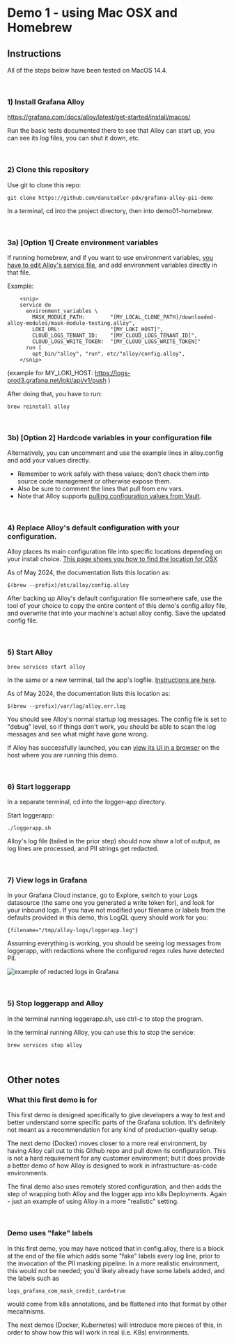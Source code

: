 # Demo 1 - using Mac OSX and Homebrew


## Instructions

All of the steps below have been tested on MacOS 14.4.

&nbsp;  
### 1) Install Grafana Alloy
https://grafana.com/docs/alloy/latest/get-started/install/macos/

Run the basic tests documented there to see that Alloy can start up, you can see its log files, you can shut it down, etc.

&nbsp;  
### 2) Clone this repository
Use git to clone this repo: 

```git clone https://github.com/danstadler-pdx/grafana-alloy-pii-demo```

In a terminal, cd into the project directory, then into demo01-homebrew.

&nbsp;  
### 3a) [Option 1] Create environment variables
If running homebrew, and if you want to use environment variables, [you have to edit Alloy's service file](https://grafana.com/docs/alloy/latest/tasks/configure/configure-macos/#configure-the-alloy-service),
and add environment variables directly in that file.

Example:
```
    <snip>
    service do
      environment_variables \
        MASK_MODULE_PATH:        "[MY_LOCAL_CLONE_PATH]/downloaded-alloy-modules/mask-module-testing.alloy",
        LOKI_URL:                "[MY_LOKI_HOST]",
        CLOUD_LOGS_TENANT_ID:    "[MY_CLOUD_LOGS_TENANT_ID]",
        CLOUD_LOGS_WRITE_TOKEN:  "[MY_CLOUD_LOGS_WRITE_TOKEN]"
      run [
        opt_bin/"alloy", "run", etc/"alloy/config.alloy",
    </snip>
```
(example for MY_LOKI_HOST: https://logs-prod3.grafana.net/loki/api/v1/push )

After doing that, you have to run:

```brew reinstall alloy```


&nbsp;  
### 3b) [Option 2] Hardcode variables in your configuration file
Alternatively, you can uncomment and use the example lines in alloy.config and add your values directly. 
- Remember to work safely with these values; don't check them into source code management or otherwise expose them.
- Also be sure to comment the lines that pull from env vars.
- Note that Alloy supports [pulling configuration values from Vault](https://grafana.com/docs/alloy/latest/reference/components/remote.vault/).

&nbsp;  
### 4) Replace Alloy's default configuration with your configuration.
Alloy places its main configuration file into specific locations depending on your install choice. 
[This page shows you how to find the location for OSX](https://grafana.com/docs/alloy/latest/tasks/configure/configure-macos/#configure-grafana-alloy-on-macos)

As of May 2024, the documentation lists this location as:

```$(brew --prefix)/etc/alloy/config.alloy```

After backing up Alloy's default configuration file somewhere safe, use the tool of your choice to copy the entire content of this demo's config.alloy file, and overwrite that into your machine's actual alloy config. Save the updated config file.

&nbsp;  
### 5) Start Alloy

```brew services start alloy```

In the same or a new terminal, tail the app's logfile. [Instructions are here](https://grafana.com/docs/alloy/latest/get-started/run/macos/#view-alloy-logs-on-macos).

As of May 2024, the documentation lists this location as:

``` $(brew --prefix)/var/log/alloy.err.log ```

You should see Alloy's normal startup log messages. The config file is set to "debug" level, so if things don't
work, you should be able to scan the log messages and see what might have gone wrong.

If Alloy has successfully launched, you can [view its UI in a browser](http://localhost:12345) on the host where you are running this demo.



&nbsp;  
### 6) Start loggerapp
In a separate terminal, cd into the logger-app directory.

Start loggerapp:

```./loggerapp.sh```

Alloy's log file (tailed in the prior step) should now show a lot of output, as log lines are processed, and
PII strings get redacted.

&nbsp;  
### 7) View logs in Grafana
In your Grafana Cloud instance, go to Explore, switch to your Logs datasource (the same one you generated a write
token for), and look for your inbound logs. If you have not modified your filename or labels from the defaults
provided in this demo, this LogQL query should work for you:

``` {filename="/tmp/alloy-logs/loggerapp.log"} ```

Assuming everything is working, you should be seeing log messages from loggerapp, with redactions where the configured regex rules have detected PII.

![example of redacted logs in Grafana](images/example-redacted-logs.png)


&nbsp;  
### 5) Stop loggerapp and Alloy
In the terminal running loggerapp.sh, use ctrl-c to stop the program.

In the terminal running Alloy, you can use this to stop the service:

```brew services stop alloy```

&nbsp;  
## Other notes

### What this first demo is for
This first demo is designed specifically to give developers a way to test and better understand some specific parts of the Grafana solution. It's definitely not meant as a recommendation for any kind of production-quality setup.

The next demo (Docker) moves closer to a more real environment, by having Alloy call out to this Github repo and pull down its configuration. This is not a hard requirement for any customer environment; but it does provide a better demo of how Alloy is designed to work in infrastructure-as-code environments.

The final demo also uses remotely stored configuration, and then adds the step of wrapping both Alloy and the logger app into k8s Deployments. Again - just an example of using Alloy in a more "realistic" setting.

&nbsp;  
### Demo uses "fake" labels
In this first demo, you may have noticed that in config.alloy, there is a block at the end of the file which adds some "fake" labels every log line, prior to the invocation of the PII masking pipeline. In a more realistic environment, this would not be needed; you'd likely already have some labels added, and the labels such as 

```logs_grafana_com_mask_credit_card=true``` 

would come from k8s annotations, and be flattened into that format by other mecahnisms. 

The next demos (Docker, Kubernetes) will introduce more pieces of this, in order to show how this will work in real (i.e. K8s) environments.

